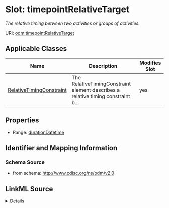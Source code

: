 # Slot: timepointRelativeTarget


_The relative timing between two activities or groups of activities._



URI: [odm:timepointRelativeTarget](http://www.cdisc.org/ns/odm/v2.0/timepointRelativeTarget)



<!-- no inheritance hierarchy -->




## Applicable Classes

| Name | Description | Modifies Slot |
| --- | --- | --- |
[RelativeTimingConstraint](RelativeTimingConstraint.md) | The RelativeTimingConstraint element describes a relative timing constraint b... |  yes  |







## Properties

* Range: [durationDatetime](durationDatetime.md)





## Identifier and Mapping Information







### Schema Source


* from schema: http://www.cdisc.org/ns/odm/v2.0




## LinkML Source

<details>
```yaml
name: timepointRelativeTarget
description: The relative timing between two activities or groups of activities.
from_schema: http://www.cdisc.org/ns/odm/v2.0
rank: 1000
alias: timepointRelativeTarget
domain_of:
- RelativeTimingConstraint
range: durationDatetime

```
</details>